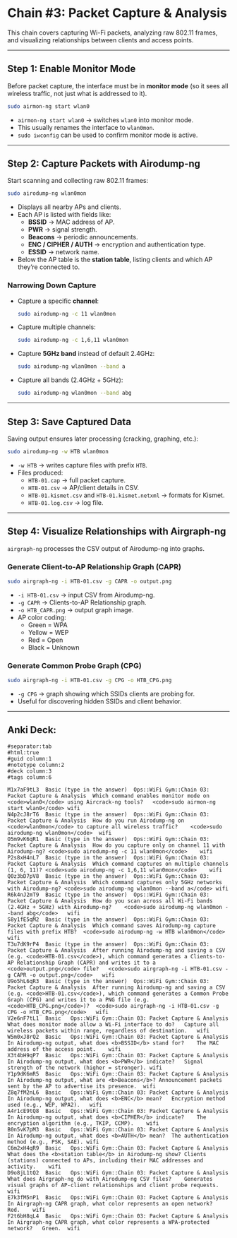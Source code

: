 # Chain #3: Packet Capture & Analysis

This chain covers capturing Wi-Fi packets, analyzing raw 802.11 frames, and visualizing relationships between clients and access points.

---

## Step 1: Enable Monitor Mode

Before packet capture, the interface must be in **monitor mode** (so it sees all wireless traffic, not just what is addressed to it).

```bash
sudo airmon-ng start wlan0
```
- `airmon-ng start wlan0` → switches `wlan0` into monitor mode.
- This usually renames the interface to `wlan0mon`.
- `sudo iwconfig` can be used to confirm monitor mode is active.

---

## Step 2: Capture Packets with Airodump-ng

Start scanning and collecting raw 802.11 frames:

```bash
sudo airodump-ng wlan0mon
```
- Displays all nearby APs and clients.
- Each AP is listed with fields like:
  - **BSSID** → MAC address of AP.
  - **PWR** → signal strength.
  - **Beacons** → periodic announcements.
  - **ENC / CIPHER / AUTH** → encryption and authentication type.
  - **ESSID** → network name.
- Below the AP table is the **station table**, listing clients and which AP they’re connected to.

### Narrowing Down Capture

- Capture a specific **channel**:
  ```bash
  sudo airodump-ng -c 11 wlan0mon
  ```
- Capture multiple channels:
  ```bash
  sudo airodump-ng -c 1,6,11 wlan0mon
  ```
- Capture **5GHz band** instead of default 2.4GHz:
  ```bash
  sudo airodump-ng wlan0mon --band a
  ```
- Capture all bands (2.4GHz + 5GHz):
  ```bash
  sudo airodump-ng wlan0mon --band abg
  ```

---

## Step 3: Save Captured Data

Saving output ensures later processing (cracking, graphing, etc.):

```bash
sudo airodump-ng -w HTB wlan0mon
```
- `-w HTB` → writes capture files with prefix `HTB`.
- Files produced:
  - `HTB-01.cap` → full packet capture.
  - `HTB-01.csv` → AP/client details in CSV.
  - `HTB-01.kismet.csv` and `HTB-01.kismet.netxml` → formats for Kismet.
  - `HTB-01.log.csv` → log file.

---

## Step 4: Visualize Relationships with Airgraph-ng

`airgraph-ng` processes the CSV output of Airodump-ng into graphs.

### Generate Client-to-AP Relationship Graph (CAPR)

```bash
sudo airgraph-ng -i HTB-01.csv -g CAPR -o output.png
```
- `-i HTB-01.csv` → input CSV from Airodump-ng.
- `-g CAPR` → Clients-to-AP Relationship graph.
- `-o HTB_CAPR.png` → output graph image.
- AP color coding:
  - Green = WPA
  - Yellow = WEP
  - Red = Open
  - Black = Unknown

### Generate Common Probe Graph (CPG)

```bash
sudo airgraph-ng -i HTB-01.csv -g CPG -o HTB_CPG.png
```
- `-g CPG` → graph showing which SSIDs clients are probing for.
- Useful for discovering hidden SSIDs and client behavior.

---


## Anki Deck:

```
#separator:tab
#html:true
#guid column:1
#notetype column:2
#deck column:3
#tags column:6

M1x7aF9tL3	Basic (type in the answer)	Ops::WiFi Gym::Chain 03: Packet Capture & Analysis	Which command enables monitor mode on <code>wlan0</code> using Aircrack-ng tools?	<code>sudo airmon-ng start wlan0</code>	wifi
N4p2cJ8rT6	Basic (type in the answer)	Ops::WiFi Gym::Chain 03: Packet Capture & Analysis	How do you run Airodump-ng on <code>wlan0mon</code> to capture all wireless traffic?	<code>sudo airodump-ng wlan0mon</code>	wifi
O5m9vK6qR1	Basic (type in the answer)	Ops::WiFi Gym::Chain 03: Packet Capture & Analysis	How do you capture only on channel 11 with Airodump-ng?	<code>sudo airodump-ng -c 11 wlan0mon</code>	wifi
P2s8xH4nL7	Basic (type in the answer)	Ops::WiFi Gym::Chain 03: Packet Capture & Analysis	Which command captures on multiple channels (1, 6, 11)?	<code>sudo airodump-ng -c 1,6,11 wlan0mon</code>	wifi
Q0z3bD7pV8	Basic (type in the answer)	Ops::WiFi Gym::Chain 03: Packet Capture & Analysis	Which command captures only 5GHz networks with Airodump-ng?	<code>sudo airodump-ng wlan0mon --band a</code>	wifi
R6k4nJ2mT9	Basic (type in the answer)	Ops::WiFi Gym::Chain 03: Packet Capture & Analysis	How do you scan across all Wi-Fi bands (2.4GHz + 5GHz) with Airodump-ng?	<code>sudo airodump-ng wlan0mon --band abg</code>	wifi
S8y1fE5qM2	Basic (type in the answer)	Ops::WiFi Gym::Chain 03: Packet Capture & Analysis	Which command saves Airodump-ng capture files with prefix HTB?	<code>sudo airodump-ng -w HTB wlan0mon</code>	wifi
T3u7dK9rP4	Basic (type in the answer)	Ops::WiFi Gym::Chain 03: Packet Capture & Analysis	After running Airodump-ng and saving a CSV (e.g. <code>HTB-01.csv</code>), which command generates a Clients-to-AP Relationship Graph (CAPR) and writes it to a <code>output.png</code> file?	<code>sudo airgraph-ng -i HTB-01.csv -g CAPR -o output.png</code>	wifi
U9o5hL6qR3	Basic (type in the answer)	Ops::WiFi Gym::Chain 03: Packet Capture & Analysis	After running Airodump-ng and saving a CSV (e.g. <code>HTB-01.csv</code>), which command generates a Common Probe Graph (CPG) and writes it to a PNG file (e.g. <code>HTB_CPG.png</code>)?	<code>sudo airgraph-ng -i HTB-01.csv -g CPG -o HTB_CPG.png</code>	wifi
V2e6nF7tL1	Basic	Ops::WiFi Gym::Chain 03: Packet Capture & Analysis	What does monitor mode allow a Wi-Fi interface to do?	Capture all wireless packets within range, regardless of destination.	wifi
W5m0xJ8rQ2	Basic	Ops::WiFi Gym::Chain 03: Packet Capture & Analysis	In Airodump-ng output, what does <b>BSSID</b> stand for?	The MAC address of the access point.	wifi
X3t4bH9qP7	Basic	Ops::WiFi Gym::Chain 03: Packet Capture & Analysis	In Airodump-ng output, what does <b>PWR</b> indicate?	Signal strength of the network (higher = stronger).	wifi
Y1p9dK6mR5	Basic	Ops::WiFi Gym::Chain 03: Packet Capture & Analysis	In Airodump-ng output, what are <b>Beacons</b>?	Announcement packets sent by the AP to advertise its presence.	wifi
Z8q7fM2nL6	Basic	Ops::WiFi Gym::Chain 03: Packet Capture & Analysis	In Airodump-ng output, what does <b>ENC</b> mean?	Encryption method used (e.g., WEP, WPA2).	wifi
A4r1cE9tQ8	Basic	Ops::WiFi Gym::Chain 03: Packet Capture & Analysis	In Airodump-ng output, what does <b>CIPHER</b> indicate?	The encryption algorithm (e.g., TKIP, CCMP).	wifi
B0n5vK7pM3	Basic	Ops::WiFi Gym::Chain 03: Packet Capture & Analysis	In Airodump-ng output, what does <b>AUTH</b> mean?	The authentication method (e.g., PSK, SAE).	wifi
C6m2xH4qR9	Basic	Ops::WiFi Gym::Chain 03: Packet Capture & Analysis	What does the <b>station table</b> in Airodump-ng show?	Clients (stations) connected to APs, including their MAC addresses and activity.	wifi
D9o8jL1tQ2	Basic	Ops::WiFi Gym::Chain 03: Packet Capture & Analysis	What does Airgraph-ng do with Airodump-ng CSV files?	Generates visual graphs of AP-client relationships and client probe requests.	wifi
E7k3fM5nP1	Basic	Ops::WiFi Gym::Chain 03: Packet Capture & Analysis	In Airgraph-ng CAPR graph, what color represents an open network?	Red.	wifi
F2t6bH8qL4	Basic	Ops::WiFi Gym::Chain 03: Packet Capture & Analysis	In Airgraph-ng CAPR graph, what color represents a WPA-protected network?	Green.	wifi
```